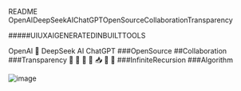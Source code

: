 README OpenAIDeepSeekAIChatGPTOpenSourceCollaborationTransparency

#####UIUXAIGENERATEDINBUILTTOOLS

OpenAI 🤎 DeepSeek AI ChatGPT ###OpenSource ##Collaboration ###Transparency
🐋 🤖 📧 📨 📥 📮 💌 ###InfiniteRecursion ###Algorithm

![image](https://github.com/user-attachments/assets/b0b36784-9061-4668-a0b9-42375bf1f8f6)
